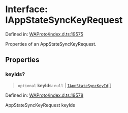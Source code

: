 # Interface: IAppStateSyncKeyRequest

Defined in: [WAProto/index.d.ts:19575](https://github.com/Fokusdotid/bail/blob/82f46c566476ac566bfd781dede14412fcdfb787/WAProto/index.d.ts#L19575)

Properties of an AppStateSyncKeyRequest.

## Properties

### keyIds?

> `optional` **keyIds**: `null` \| [`IAppStateSyncKeyId`](IAppStateSyncKeyId.md)[]

Defined in: [WAProto/index.d.ts:19578](https://github.com/Fokusdotid/bail/blob/82f46c566476ac566bfd781dede14412fcdfb787/WAProto/index.d.ts#L19578)

AppStateSyncKeyRequest keyIds
